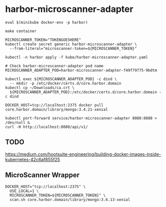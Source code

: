 # harbor-microscanner-adapter

```
eval $(minikube docker-env -p harbor)

make container

MICROSCANNER_TOKEN="TOKENGOESHERE"
kubectl create secret generic harbor-microscanner-adapter \
  --from-literal="microscanner-token=${MICROSCANNER_TOKEN}"

kubectl -n harbor apply -f kube/harbor-microscanner-adapter.yaml
```

```
# Check harbor-microscanner-adapter pod name
MICROSCANNER_ADAPTER_POD=harbor-microscanner-adapter-f49f79775-9bdtm

kubectl exec ${MICROSCANNER_ADAPTER_POD} -c dind \
  -- mkdir -p /etc/docker/certs.d/core.harbor.domain
kubectl cp ~/Downloads/ca.crt \
  ${MICROSCANNER_ADAPTER_POD}:/etc/docker/certs.d/core.harbor.domain -c dind

DOCKER_HOST=tcp://localhost:2375 docker pull core.harbor.domain/library/mongo:3.4.21-xenial
```

```
kubectl port-forward service/harbor-microscanner-adapter 8080:8080 > /dev/null &
curl -H http://localhost:8080/api/v1/
```

## TODO

https://medium.com/hootsuite-engineering/building-docker-images-inside-kubernetes-42c6af855f25

## MicroScanner Wrapper

```
DOCKER_HOST="tcp://localhost:2375" \
  USE_LOCAL=1 \
  MICROSCANNER_TOKEN=${MICROSCANNER_TOKEN}" \
  scan.sh core.harbor.domain/library/mongo:3.6.13-xenial
```
